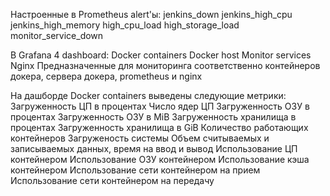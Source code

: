 Настроенные в Prometheus alert'ы:
  jenkins_down
  jenkins_high_cpu
  jenkins_high_memory
  high_cpu_load 
  high_storage_load
  monitor_service_down

В Grafana 4 dashboard:
  Docker containers
  Docker host
  Monitor services
  Nginx
Предназначенные для мониторинга соответственно контейнеров докера, сервера докера, prometheus и nginx

На дашборде Docker containers выведены следующие метрики:
  Загруженность ЦП в процентах
  Число ядер ЦП
  Загруженность ОЗУ в процентах
  Загруженность ОЗУ в MiB
  Загруженность хранилища в процентах
  Загруженность хранилища в GiB
  Количество работающих контейнеров
  Загруженость системы
  Объем считываемых и записываемых данных, время на ввод и вывод
  Использование ЦП контейнером
  Использование ОЗУ контейнером
  Использование кэша контейнером
  Использование сети контейнером на прием
  Использование сети контейнером на передачу
